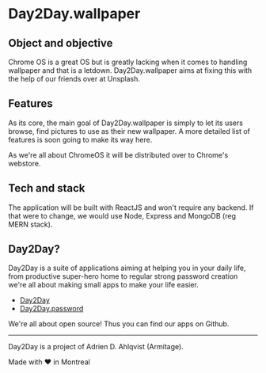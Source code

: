 # Day2Day.wallpaper
## Object and objective
Chrome OS is a great OS but is greatly lacking when it comes to handling wallpaper and that is a letdown. Day2Day.wallpaper aims at fixing this with the help of our friends over at Unsplash.

## Features
As its core, the main goal of Day2Day.wallpaper is simply to let its users browse, find pictures to use as their new wallpaper. A more detailed list of features is soon going to make its way here.

As we're all about ChromeOS it will be distributed over to Chrome's webstore.

## Tech and stack
The application will be built with ReactJS and won't require any backend. If that were to change, we would use Node, Express and MongoDB (reg MERN stack).

## Day2Day?
Day2Day is a suite of applications aiming at helping you in your daily life, from productive super-hero home to regular strong password creation we're all about making small apps to make your life easier. 
- [Day2Day](http://day2dayapp.net)
- [Day2Day.password](https://chrome.google.com/webstore/detail/day2daypassword/jmlaimekmoajkbgelacnkadcihjglnlb?utm_source=github)

We're all about open source! Thus you can find our apps on Github.

---

Day2Day is a project of Adrien D. Ahlqvist (Armitage).

Made with :heart: in Montreal
